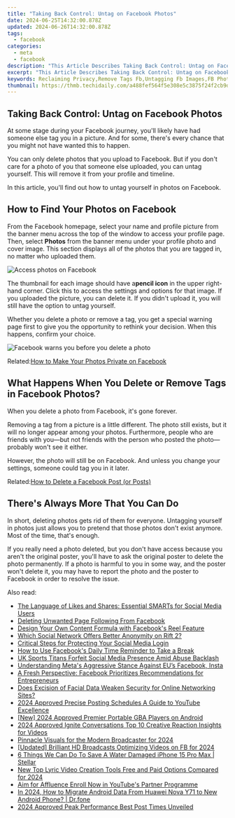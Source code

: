```yaml
---
title: "Taking Back Control: Untag on Facebook Photos"
date: 2024-06-25T14:32:00.878Z
updated: 2024-06-26T14:32:00.878Z
tags:
  - facebook
categories:
  - meta
  - facebook
description: "This Article Describes Taking Back Control: Untag on Facebook Photos"
excerpt: "This Article Describes Taking Back Control: Untag on Facebook Photos"
keywords: Reclaiming Privacy,Remove Tags Fb,Untagging Fb Images,FB Photo Ownership,Secure Facebook Pics,Privacy on FB Profile,Manage FB Image Tags
thumbnail: https://thmb.techidaily.com/a488fef564f5e308e5c3875f24f2cb9db2970eba8b2bf719cd3aff87104df8bb.jpg
---
```


## Taking Back Control: Untag on Facebook Photos

 At some stage during your Facebook journey, you'll likely have had someone else tag you in a picture. And for some, there's every chance that you might not have wanted this to happen.

 You can only delete photos that you upload to Facebook. But if you don't care for a photo of you that someone else uploaded, you can untag yourself. This will remove it from your profile and timeline.

 In this article, you'll find out how to untag yourself in photos on Facebook.

## How to Find Your Photos on Facebook

 From the Facebook homepage, select your name and profile picture from the banner menu across the top of the window to access your profile page. Then, select **Photos** from the banner menu under your profile photo and cover image. This section displays all of the photos that you are tagged in, no matter who uploaded them.

![Access photos on Facebook](https://static1.makeuseofimages.com/wordpress/wp-content/uploads/2021/07/profile-photos.jpg)

 The thumbnail for each image should have a**pencil icon** in the upper right-hand corner. Click this to access the settings and options for that image. If you uploaded the picture, you can delete it. If you didn't upload it, you will still have the option to untag yourself.

 Whether you delete a photo or remove a tag, you get a special warning page first to give you the opportunity to rethink your decision. When this happens, confirm your choice.

![Facebook warns you before you delete a photo](https://static1.makeuseofimages.com/wordpress/wp-content/uploads/2021/07/fb-delete-photo.jpg)

 Related:[How to Make Your Photos Private on Facebook](https://www.makeuseof.com/how-to-make-photos-private-on-facebook/)

## What Happens When You Delete or Remove Tags in Facebook Photos?

When you delete a photo from Facebook, it's gone forever.

 Removing a tag from a picture is a little different. The photo still exists, but it will no longer appear among your photos. Furthermore, people who are friends with you—but not friends with the person who posted the photo—probably won't see it either.

 However, the photo will still be on Facebook. And unless you change your settings, someone could tag you in it later.

 Related:[How to Delete a Facebook Post (or Posts)](https://www.makeuseof.com/how-to-delete-facebook-posts/)

## There's Always More That You Can Do

 In short, deleting photos gets rid of them for everyone. Untagging yourself in photos just allows you to pretend that those photos don't exist anymore. Most of the time, that's enough.

 If you really need a photo deleted, but you don't have access because you aren't the original poster, you'll have to ask the original poster to delete the photo permanently. If a photo is harmful to you in some way, and the poster won't delete it, you may have to report the photo and the poster to Facebook in order to resolve the issue.


<ins class="adsbygoogle"
     style="display:block"
     data-ad-format="autorelaxed"
     data-ad-client="ca-pub-7571918770474297"
     data-ad-slot="1223367746"></ins>



<ins class="adsbygoogle"
     style="display:block"
     data-ad-client="ca-pub-7571918770474297"
     data-ad-slot="8358498916"
     data-ad-format="auto"
     data-full-width-responsive="true"></ins>

<span class="atpl-alsoreadstyle">Also read:</span>
<div><ul>
<li><a href="https://facebook.techidaily.com/the-language-of-likes-and-shares-essential-smarts-for-social-media-users/"><u>The Language of Likes and Shares: Essential SMARTs for Social Media Users</u></a></li>
<li><a href="https://facebook.techidaily.com/deleting-unwanted-page-following-from-facebook/"><u>Deleting Unwanted Page Following From Facebook</u></a></li>
<li><a href="https://facebook.techidaily.com/design-your-own-content-formula-with-facebooks-reel-feature/"><u>Design Your Own Content Formula with Facebook's Reel Feature</u></a></li>
<li><a href="https://facebook.techidaily.com/which-social-network-offers-better-anonymity-on-rift-2/"><u>Which Social Network Offers Better Anonymity on Rift 2?</u></a></li>
<li><a href="https://facebook.techidaily.com/critical-steps-for-protecting-your-social-media-login/"><u>Critical Steps for Protecting Your Social Media Login</u></a></li>
<li><a href="https://facebook.techidaily.com/how-to-use-facebooks-daily-time-reminder-to-take-a-break/"><u>How to Use Facebook's Daily Time Reminder to Take a Break</u></a></li>
<li><a href="https://facebook.techidaily.com/uk-sports-titans-forfeit-social-media-presence-amid-abuse-backlash/"><u>UK Sports Titans Forfeit Social Media Presence Amid Abuse Backlash</u></a></li>
<li><a href="https://facebook.techidaily.com/understanding-metas-aggressive-stance-against-eus-facebook-insta/"><u>Understanding Meta's Aggressive Stance Against EU’s Facebook, Insta</u></a></li>
<li><a href="https://facebook.techidaily.com/a-fresh-perspective-facebook-prioritizes-recommendations-for-entrepreneurs/"><u>A Fresh Perspective: Facebook Prioritizes Recommendations for Entrepreneurs</u></a></li>
<li><a href="https://facebook.techidaily.com/does-excision-of-facial-data-weaken-security-for-online-networking-sites/"><u>Does Excision of Facial Data Weaken Security for Online Networking Sites?</u></a></li>
<li><a href="https://youtube-stream.techidaily.com/2024-approved-precise-posting-schedules-a-guide-to-youtube-excellence/"><u>2024 Approved  Precise Posting Schedules  A Guide to YouTube Excellence</u></a></li>
<li><a href="https://screen-activity-recording.techidaily.com/new-2024-approved-premier-portable-gba-players-on-android/"><u>[New] 2024 Approved  Premier Portable GBA Players on Android</u></a></li>
<li><a href="https://youtube-help.techidaily.com/2024-approved-ignite-conversations-top-10-creative-reaction-insights-for-videos/"><u>2024 Approved  Ignite Conversations  Top 10 Creative Reaction Insights for Videos</u></a></li>
<li><a href="https://extra-support.techidaily.com/pinnacle-visuals-for-the-modern-broadcaster-for-2024/"><u>Pinnacle Visuals for the Modern Broadcaster for 2024</u></a></li>
<li><a href="https://facebook-video-recording.techidaily.com/updated-brilliant-hd-broadcasts-optimizing-videos-on-fb-for-2024/"><u>[Updated] Brilliant HD Broadcasts  Optimizing Videos on FB for 2024</u></a></li>
<li><a href="https://phone-solutions.techidaily.com/6-things-we-can-do-to-save-a-water-damaged-iphone-15-pro-max-stellar-by-stellar-data-recovery-ios-iphone-data-recovery/"><u>6 Things We Can Do To Save A Water Damaged iPhone 15 Pro Max | Stellar</u></a></li>
<li><a href="https://ai-video-apps.techidaily.com/new-top-lyric-video-creation-tools-free-and-paid-options-compared-for-2024/"><u>New Top Lyric Video Creation Tools Free and Paid Options Compared for 2024</u></a></li>
<li><a href="https://youtube-videos.techidaily.com/aim-for-affluence-enroll-now-in-youtubes-partner-programme/"><u>Aim for Affluence  Enroll Now in YouTube's Partner Programme</u></a></li>
<li><a href="https://android-transfer.techidaily.com/in-2024-how-to-migrate-android-data-from-huawei-nova-y71-to-new-android-phone-drfone-by-drfone-transfer-from-android-transfer-from-android/"><u>In 2024, How to Migrate Android Data From Huawei Nova Y71 to New Android Phone? | Dr.fone</u></a></li>
<li><a href="https://youtube-help.techidaily.com/2024-approved-peak-performance-best-post-times-unveiled/"><u>2024 Approved  Peak Performance  Best Post Times Unveiled</u></a></li>
</ul></div>
